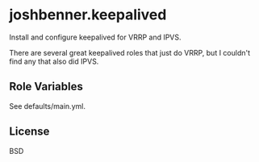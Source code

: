 # joshbenner.keepalived

Install and configure keepalived for VRRP and IPVS.

There are several great keepalived roles that just do VRRP, but I couldn't find
any that also did IPVS.

## Role Variables

See defaults/main.yml.

## License

BSD
